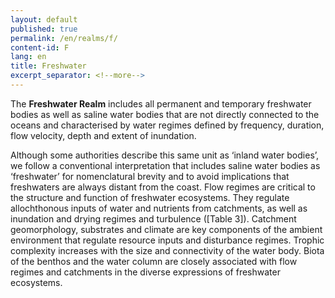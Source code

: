 ```yaml
---
layout: default
published: true
permalink: /en/realms/f/
content-id: F
lang: en
title: Freshwater
excerpt_separator: <!--more-->
---
```


The **Freshwater Realm** includes all permanent and temporary freshwater bodies as well as saline water bodies that are not directly connected to the oceans and characterised by water regimes defined by frequency, duration, flow velocity, depth and extent of inundation.
<!--more-->
Although some authorities describe this same unit as ‘inland water bodies’, we follow a conventional interpretation that includes saline water bodies as ‘freshwater’ for nomenclatural brevity and to avoid implications that freshwaters are always distant from the coast. Flow regimes are critical to the structure and function of freshwater ecosystems. They regulate allochthonous inputs of water and nutrients from catchments, as well as inundation and drying regimes and turbulence ([Table 3]). Catchment geomorphology, substrates and climate are key components of the ambient environment that regulate resource inputs and disturbance regimes. Trophic complexity increases with the size and connectivity of the water body. Biota of the benthos and the water column are closely associated with flow regimes and catchments in the diverse expressions of freshwater ecosystems.
